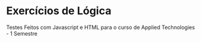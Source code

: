 # Exercícios de Lógica
Testes Feitos com Javascript e HTML para o curso de Applied Technologies - 1 Semestre